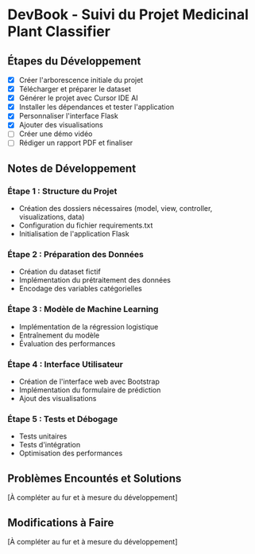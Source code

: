 # DevBook - Suivi du Projet Medicinal Plant Classifier

## Étapes du Développement

- [x] Créer l'arborescence initiale du projet
- [x] Télécharger et préparer le dataset
- [x] Générer le projet avec Cursor IDE AI
- [x] Installer les dépendances et tester l'application
- [x] Personnaliser l'interface Flask
- [x] Ajouter des visualisations
- [ ] Créer une démo vidéo
- [ ] Rédiger un rapport PDF et finaliser

## Notes de Développement

### Étape 1 : Structure du Projet
- Création des dossiers nécessaires (model, view, controller, visualizations, data)
- Configuration du fichier requirements.txt
- Initialisation de l'application Flask

### Étape 2 : Préparation des Données
- Création du dataset fictif
- Implémentation du prétraitement des données
- Encodage des variables catégorielles

### Étape 3 : Modèle de Machine Learning
- Implémentation de la régression logistique
- Entraînement du modèle
- Évaluation des performances

### Étape 4 : Interface Utilisateur
- Création de l'interface web avec Bootstrap
- Implémentation du formulaire de prédiction
- Ajout des visualisations

### Étape 5 : Tests et Débogage
- Tests unitaires
- Tests d'intégration
- Optimisation des performances

## Problèmes Encountés et Solutions

[À compléter au fur et à mesure du développement]

## Modifications à Faire

[À compléter au fur et à mesure du développement]
